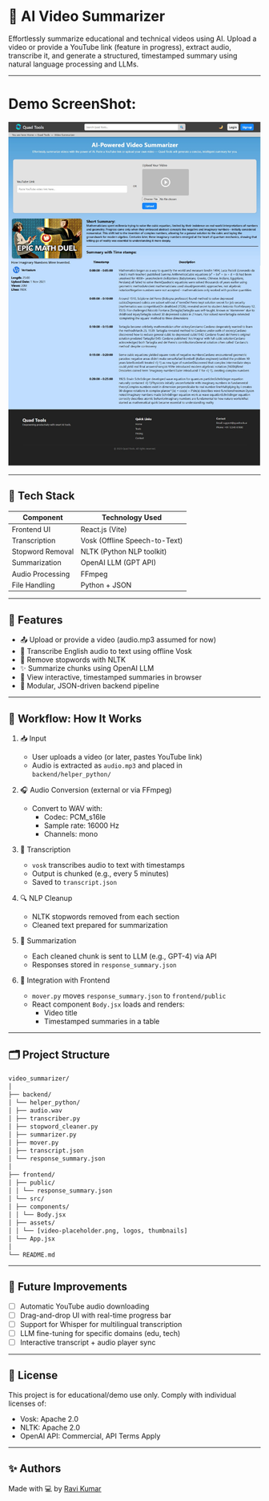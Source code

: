 # 🎥 AI Video Summarizer

Effortlessly summarize educational and technical videos using AI. Upload a video or provide a YouTube link (feature in progress), extract audio, transcribe it, and generate a structured, timestamped summary using natural language processing and LLMs.

---

# Demo ScreenShot:
![Demo Screenshot](./assets/demo.jpg)


---


## 🔧 Tech Stack

| Component           | Technology Used                      |
|---------------------|---------------------------------------|
| Frontend UI         | React.js (Vite)                       |
| Transcription       | Vosk (Offline Speech-to-Text)         |
| Stopword Removal    | NLTK (Python NLP toolkit)             |
| Summarization       | OpenAI LLM (GPT API)                  |
| Audio Processing    | FFmpeg                                |
| File Handling       | Python + JSON                         |

---

## 🧠 Features

- 📤 Upload or provide a video (audio.mp3 assumed for now)
- 🧠 Transcribe English audio to text using offline Vosk
- 🧽 Remove stopwords with NLTK
- ✨ Summarize chunks using OpenAI LLM
- 🧾 View interactive, timestamped summaries in browser
- 🧱 Modular, JSON-driven backend pipeline

---

## 🧭 Workflow: How It Works

1. 📥 Input
   - User uploads a video (or later, pastes YouTube link)
   - Audio is extracted as `audio.mp3` and placed in `backend/helper_python/`

2. 🎧 Audio Conversion (external or via FFmpeg)
   - Convert to WAV with:
     - Codec: PCM_s16le
     - Sample rate: 16000 Hz
     - Channels: mono

3. 📝 Transcription
   - `vosk` transcribes audio to text with timestamps
   - Output is chunked (e.g., every 5 minutes)
   - Saved to `transcript.json`

4. 🔍 NLP Cleanup
   - NLTK stopwords removed from each section
   - Cleaned text prepared for summarization

5. 🧠 Summarization
   - Each cleaned chunk is sent to LLM (e.g., GPT-4) via API
   - Responses stored in `response_summary.json`

6. 🔁 Integration with Frontend
   - `mover.py` moves `response_summary.json` to `frontend/public`
   - React component `Body.jsx` loads and renders:
     - Video title
     - Timestamped summaries in a table

---

## 🗂 Project Structure


```
video_summarizer/
│
├── backend/
│ └── helper_python/
│ ├── audio.wav
│ ├── transcriber.py
│ ├── stopword_cleaner.py
│ ├── summarizer.py
│ ├── mover.py
│ ├── transcript.json
│ └── response_summary.json
│
├── frontend/
│ ├── public/
│ │ └── response_summary.json
│ └── src/
│ ├── components/
│ │ └── Body.jsx
│ ├── assets/
│ │ └── [video-placeholder.png, logos, thumbnails]
│ └── App.jsx
│
└── README.md
```

---

## 🚀 Future Improvements

- [ ] Automatic YouTube audio downloading
- [ ] Drag-and-drop UI with real-time progress bar
- [ ] Support for Whisper for multilingual transcription
- [ ] LLM fine-tuning for specific domains (edu, tech)
- [ ] Interactive transcript + audio player sync

---

## 📜 License

This project is for educational/demo use only. Comply with individual licenses of:

- Vosk: Apache 2.0
- NLTK: Apache 2.0
- OpenAI API: Commercial, API Terms Apply

---

## ✨ Authors

Made with 💻 by [Ravi Kumar](https://github.com/RaviKumar300)






